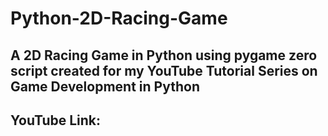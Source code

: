 # Python-2D-Racing-Game
A 2D Racing Game in Python using pygame zero script created for my YouTube Tutorial Series on Game Development in Python
---
## YouTube Link: 
